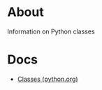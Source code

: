 # About

Information on Python classes

# Docs

* [Classes (python.org)](https://docs.python.org/2.7/tutorial/classes.html)
